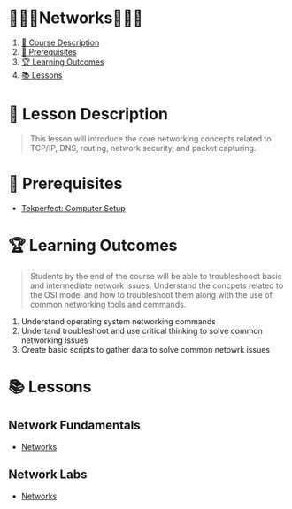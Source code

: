 # **👨🏽‍💻Networks👩🏽‍💻**

1. [📝 Course Description](#📝-course-description)
2. [🎯 Prerequisites](#🎯-prerequisites)
3. [🏆 Learning Outcomes](#🏆-learning-outcomes)
4. [📚 Lessons](#📚-lessons)


# 📝 Lesson Description

> This lesson will introduce the core networking concepts related to TCP/IP, DNS, routing, network security, and packet capturing.

# 🎯 Prerequisites

* [Tekperfect: Computer Setup](/lessons/computer-setup.md)

# 🏆 Learning Outcomes

> Students by the end of the course will be able to troubleshooot basic and intermediate network issues. Understand the concpets related to the OSI model and how to troubleshoot them along with the use of common networking tools and commands.

1. Understand operating system networking commands
1. Undertand troubleshoot and use critical thinking to solve common networking issues
1. Create basic scripts to gather data to solve common netowrk issues

# 📚 Lessons

## Network Fundamentals

- [Networks](/courses/10-Networking/lessons/networks.md)

## Network Labs

- [Networks](/courses/10-Networking/lessons/network-labs.md)

